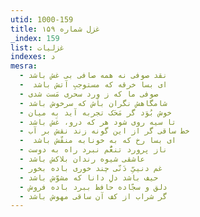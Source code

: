 ```yaml
---
utid: 1000-159
title: غزل شماره ۱۵۹
_index: 159
list: غزلیات
indexes: د
mesra:
  - نقد صوفی نه همه صافی بی غش باشد
  - ‌ ای بسا خرقه که مستوجبِ آتش باشد
  - صوفی ما که ز وِرد سحری مَست شدی
  - شامگاهش نگران باش که سرخوش باشد
  - خوش بُوَد گر مَحَک تجربه آید به میان
  - تا سیه روی شود هر که درو، غَش باشد
  - خط ساقی گر از این گونه زند نقش بر آب
  - ‌ ای بسا رخ که به خونابه منقّش باشد
  - ناز پرورد تنعُّم نبرد راه به دوست
  - عاشقی شیوه رندان بلاکش باشد
  - غم دنییِّ دَنّی چند خوری باده بخور
  - حیف باشد دلِ دانا که مشوّش باشد
  - دلق و سجّاده حافظ ببرد باده فروش
  - گر شراب از کف آن ساقی مهوش باشد
---
```

